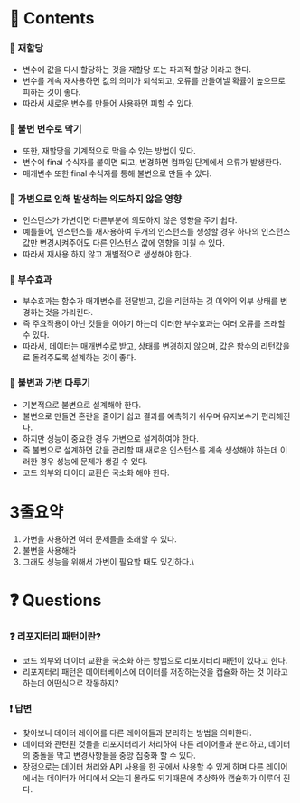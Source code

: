 # 📌 Contents

### 📌 재할당

- 변수에 값을 다시 할당하는 것을 재할당 또는 파괴적 할당 이라고 한다.
- 변수를 계속 재사용하면 값의 의미가 퇴색되고, 오류를 만들어낼 확률이 높으므로 피하는 것이 좋다.
- 따라서 새로운 변수를 만들어 사용하면 피할 수 있다.

### 📌 불변 변수로 막기

- 또한, 재할당을 기계적으로 막을 수 있는 방법이 있다.
- 변수에 final 수식자를 붙이면 되고, 변경하면 컴파일 단계에서 오류가 발생한다.
- 매개변수 또한 final 수식자를 통해 불변으로 만들 수 있다.

### 📌 가변으로 인해 발생하는 의도하지 않은 영향
- 인스턴스가 가변이면 다른부분에 의도하지 않은 영향을 주기 쉽다.
- 예를들어, 인스턴스를 재사용하여 두개의 인스턴스를 생성할 경우 하나의 인스턴스 값만 변경시켜주어도 다른 인스턴스 값에 영향을 미칠 수 있다.
- 따라서 재사용 하지 않고 개별적으로 생성해야 한다.

### 📌 부수효과
- 부수효과는 함수가 매개변수를 전달받고, 값을 리턴하는 것 이외의 외부 상태를 변경하는것을 가리킨다.
- 즉 주요작용이 아닌 것들을 이야기 하는데 이러한 부수효과는 여러 오류를 초래할 수 있다.
- 따라서, 데이터는 매개변수로 받고, 상태를 변경하지 않으며, 값은 함수의 리턴값을로 돌려주도록 설계하는 것이 좋다.

### 📌 불변과 가변 다루기
- 기본적으로 불변으로 설계해야 한다.
- 불변으로 만들면 혼란을 줄이기 쉽고 결과를 예측하기 쉬우며 유지보수가 편리해진다.
- 하지만 성능이 중요한 경우 가변으로 설계하여야 한다.
- 즉 불변으로 설계하면 값을 관리할 때 새로운 인스턴스를 계속 생성해야 하는데 이러한 경우 성능에 문제가 생길 수 있다.
- 코드 외부와 데이터 교환은 국소화 해야 한다.

# 3줄요약

1. 가변을 사용하면 여러 문제들을 초래할 수 있다.
2. 불변을 사용해라
3. 그래도 성능을 위해서 가변이 필요할 때도 있긴하다.\

# ❓ Questions

### ❓ 리포지터리 패턴이란?
- 코드 외부와 데이터 교환을 국소화 하는 방법으로 리포지터리 패턴이 있다고 한다.
- 리포지터리 패턴은 데이터베이스에 데이터를 저장하는것을 캡슐화 하는 것 이라고 하는데 어떤식으로 작동하지?

### ❗ 답변
- 찾아보니 데이터 레이어를 다른 레이어들과 분리하는 방법을 의미한다.
- 데이터와 관련된 것들을 리포지터리가 처리하여 다른 레이어들과 분리하고, 데이터의 충돌을 막고 변경사항들을 중앙 집중화 할 수 있다.
- 장점으로는 데이터 처리와 API 사용을 한 곳에서 사용할 수 있게 하며 다른 레이어에서는 데이터가 어디에서 오는지 몰라도 되기때문에 추상화와 캡슐화가 이루어 진다.
